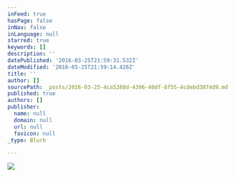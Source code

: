 ```yaml
---
inFeed: true
hasPage: false
inNav: false
inLanguage: null
starred: true
keywords: []
description: ''
datePublished: '2016-03-25T21:59:31.532Z'
dateModified: '2016-03-25T21:59:14.426Z'
title: ''
author: []
sourcePath: _posts/2016-03-25-4ca5288d-4396-40df-8f55-4cdebd3874d9.md
published: true
authors: []
publisher:
  name: null
  domain: null
  url: null
  favicon: null
_type: Blurb

---
```

![](https://the-grid-user-content.s3-us-west-2.amazonaws.com/c8cbe01f-f542-4f7b-b2f9-cc9de2f65ad7.jpg)